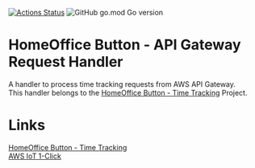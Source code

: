 [![Actions Status](https://github.com/tommzn/hob-apigw-handler/actions/workflows/go.image.build.yml/badge.svg)](https://github.com/tommzn/hob-apigw-handler/actions)
![GitHub go.mod Go version](https://img.shields.io/github/go-mod/go-version/tommzn/hob-apigw-handler)

# HomeOffice Button - API Gateway Request Handler
A handler to process time tracking requests from AWS API Gateway.  
This handler belongs to the [HomeOffice Button - Time Tracking](https://github.com/tommzn/hob-timetracker) Project.

# Links
[HomeOffice Button - Time Tracking](https://github.com/tommzn/hob-timetracker)  
[AWS IoT 1-Click](https://aws.amazon.com/iot-1-click/?nc1=h_ls)  
